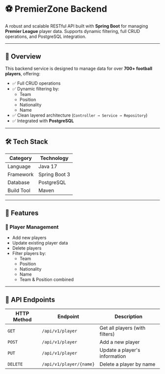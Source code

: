 # ⚽ PremierZone Backend

A robust and scalable RESTful API built with **Spring Boot** for managing **Premier League** player data. Supports dynamic filtering, full CRUD operations, and PostgreSQL integration.

---

## 📌 Overview

This backend service is designed to manage data for over **700+ football players**, offering:

- ✅ Full CRUD operations
- ✅ Dynamic filtering by:
  - Team
  - Position
  - Nationality
  - Name
- ✅ Clean layered architecture (`Controller → Service → Repository`)
- ✅ Integrated with **PostgreSQL**

---

## 🛠 Tech Stack

| Category      | Technology                  |
|---------------|-----------------------------|
| Language      | Java 17                     |
| Framework     | Spring Boot 3               |
| Database      | PostgreSQL                  |
| Build Tool    | Maven                       |

---

## 🚀 Features

### 🎯 Player Management

- Add new players
- Update existing player data
- Delete players
- Filter players by:
  - Team
  - Position
  - Nationality
  - Name
  - Team & Position combined

---

## 📡 API Endpoints

| HTTP Method | Endpoint                     | Description                       |
|-------------|------------------------------|-----------------------------------|
| `GET`       | `/api/v1/player`             | Get all players (with filters)    |
| `POST`      | `/api/v1/player`             | Add a new player                  |
| `PUT`       | `/api/v1/player`             | Update a player's information     |
| `DELETE`    | `/api/v1/player/{name}`      | Delete a player by name           |

